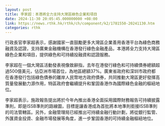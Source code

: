 ```yaml
---
layout: post
title: 李家超：本港將全力支持大灣區綠色企業和項目
date: 2024-11-30 20:05:45.000000000 +08:00
link: https://news.rthk.hk/rthk/ch/component/k2/1781550-20241130.htm
categories: rthk
---
```


行政長官李家超表示，感謝國家一直鼓勵更多大灣區企業善用香港平台為綠色商務融資及認證，支持廣東金融機構在香港發行綠色金融產品，本港將全力支持大灣區綠色企業和項目，提供綠色和可持續投融資和認證服務。

李家超在一個大灣區活動發表視像致辭指，去年在港發行綠色和可持續債券總額超過500億美元，佔亞洲市場首位，為地區總額37%。廣東省政府和深圳市政府都在香港發行包括綠色債券的離岸人民幣地方政府債券，共同推動大灣區更好發揮高質量發展動力源作用，特區政府會繼續提升和鞏固香港作為國際綠色金融的樞紐地位。

李家超表示，施政報告提出將於今年內推出香港全面採用國際財務報告可持續披露準則，即是ISSB準則的路線圖，目標是讓香港成為首批將本地準則銜接ISSB準則的司法管轄區。另外，金融管理局已經推出可持續金融行動計劃，將從銀行監管、外匯資金投資、金融市場發展等角度，進一步鞏固香港的可持續金融樞紐地位。
